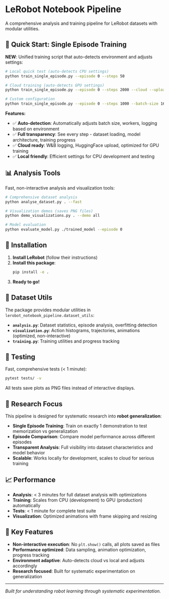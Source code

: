 # LeRobot Notebook Pipeline

A comprehensive analysis and training pipeline for LeRobot datasets with modular utilities.

## 🚀 **Quick Start: Single Episode Training**

**NEW**: Unified training script that auto-detects environment and adjusts settings:

```bash
# Local quick test (auto-detects CPU settings)
python train_single_episode.py --episode 0 --steps 50

# Cloud training (auto-detects GPU settings) 
python train_single_episode.py --episode 0 --steps 2000 --cloud --upload-model --wandb

# Custom configuration
python train_single_episode.py --episode 0 --steps 1000 --batch-size 16 --lr 1e-3
```

**Features:**
- ✅ **Auto-detection**: Automatically adjusts batch size, workers, logging based on environment
- ✅ **Full transparency**: See every step - dataset loading, model architecture, training progress
- ✅ **Cloud ready**: W&B logging, HuggingFace upload, optimized for GPU training
- ✅ **Local friendly**: Efficient settings for CPU development and testing

## 📊 Analysis Tools

Fast, non-interactive analysis and visualization tools:

```bash
# Comprehensive dataset analysis
python analyse_dataset.py . --fast

# Visualization demos (saves PNG files)
python demo_visualizations.py . --demo all

# Model evaluation
python evaluate_model.py ./trained_model --episode 0
```

## 🔧 Installation

1. **Install LeRobot** (follow their instructions)
2. **Install this package**:
   ```bash
   pip install -e .
   ```
3. **Ready to go!**

## 📁 Dataset Utils

The package provides modular utilities in `lerobot_notebook_pipeline.dataset_utils`:

- **`analysis.py`**: Dataset statistics, episode analysis, overfitting detection
- **`visualization.py`**: Action histograms, trajectories, animations (optimized, non-interactive)
- **`training.py`**: Training utilities and progress tracking

## 🧪 Testing

Fast, comprehensive tests (< 1 minute):

```bash
pytest tests/ -v
```

All tests save plots as PNG files instead of interactive displays.

## 🎯 Research Focus

This pipeline is designed for systematic research into **robot generalization**:

- **Single Episode Training**: Train on exactly 1 demonstration to test memorization vs generalization
- **Episode Comparison**: Compare model performance across different episodes
- **Transparent Analysis**: Full visibility into dataset characteristics and model behavior
- **Scalable**: Works locally for development, scales to cloud for serious training

## 📈 Performance

- **Analysis**: < 3 minutes for full dataset analysis with optimizations
- **Training**: Scales from CPU (development) to GPU (production) automatically
- **Tests**: < 1 minute for complete test suite
- **Visualization**: Optimized animations with frame skipping and resizing

## 🌟 Key Features

- **Non-interactive execution**: No `plt.show()` calls, all plots saved as files
- **Performance optimized**: Data sampling, animation optimization, progress tracking
- **Environment adaptive**: Auto-detects cloud vs local and adjusts accordingly
- **Research focused**: Built for systematic experimentation on generalization

---

*Built for understanding robot learning through systematic experimentation.* 